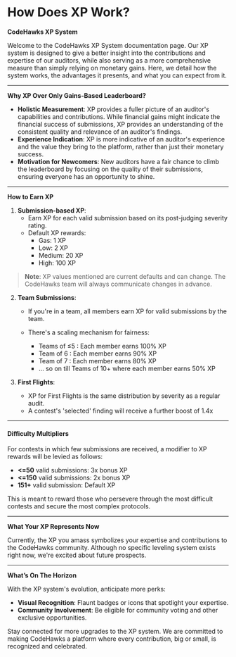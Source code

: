 # How Does XP Work?

**CodeHawks XP System**

Welcome to the CodeHawks XP System documentation page. Our XP system is designed to give a better insight into the contributions and expertise of our auditors, while also serving as a more comprehensive measure than simply relying on monetary gains. Here, we detail how the system works, the advantages it presents, and what you can expect from it.

***

**Why XP Over Only Gains-Based Leaderboard?**

* **Holistic Measurement**: XP provides a fuller picture of an auditor's capabilities and contributions. While financial gains might indicate the financial success of submissions, XP provides an understanding of the consistent quality and relevance of an auditor's findings.
* **Experience Indication**: XP is more indicative of an auditor's experience and the value they bring to the platform, rather than just their monetary success.
* **Motivation for Newcomers**: New auditors have a fair chance to climb the leaderboard by focusing on the quality of their submissions, ensuring everyone has an opportunity to shine.

***

**How to Earn XP**

1. **Submission-based XP**:
   * Earn XP for each valid submission based on its post-judging severity rating.
   * Default XP rewards:
     * Gas: 1 XP
     * Low: 2 XP
     * Medium: 20 XP
     * High: 100 XP

> **Note**: XP values mentioned are current defaults and can change. The CodeHawks team will always communicate changes in advance.

2. **Team Submissions**:
   * If you're in a team, all members earn XP for valid submissions by the team.
   *   There's a scaling mechanism for fairness:

       * Teams of ≤5 : Each member earns 100% XP
       * Team of 6 : Each member earns 90% XP
       * Team of 7 : Each member earns 80% XP
       * ... so on till Teams of 10+ where each member earns 50% XP


3. **First Flights**:
   * XP for First Flights is the same distribution by severity as a regular audit.
   * A contest's 'selected' finding will receive a further boost of 1.4x

***

#### Difficulty Multipliers

For contests in which few submissions are received, a modifier to XP rewards will be levied as follows:

* **<=50** valid submissions: 3x bonus  XP
* **<=150** valid submissions: 2x bonus XP
* **151+** valid submission: Default XP

This is meant to reward those who persevere through the most difficult contests and secure the most complex protocols.

***

**What Your XP Represents Now**

Currently, the XP you amass symbolizes your expertise and contributions to the CodeHawks community. Although no specific leveling system exists right now, we're excited about future prospects.

***

**What’s On The Horizon**

With the XP system's evolution, anticipate more perks:

* **Visual Recognition**: Flaunt badges or icons that spotlight your expertise.
* **Community Involvement**: Be eligible for community voting and other exclusive opportunities.

Stay connected for more upgrades to the XP system. We are committed to making CodeHawks a platform where every contribution, big or small, is recognized and celebrated.
